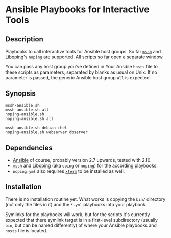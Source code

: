 Ansible Playbooks for Interactive Tools
=======================================

Description
-----------

Playbooks to call interactive tools for Ansible host groups. So far
[`mssh`](http://hgarcia.es/) and [Liboping](https://noping.cc/)'s
`noping` are supported. All scripts so far open a separate window.

You can pass any host group you've defined in Your Ansible `hosts`
file to these scripts as parameters, separated by blanks as usual on
Unix. If no parameter is passed, the generic Ansible host group `all`
is expected.

Synopsis
--------

```
mssh-ansible.sh
mssh-ansible.sh all
noping-ansible.sh
noping-ansible.sh all

mssh-ansible.sh debian rhel
noping-ansible.sh webserver dbserver
```

Dependencies
------------

* [Ansible](https://www.ansible.com/) of course, probably version 2.7
  upwards, tested with 2.10.
* [`mssh`](http://hgarcia.es/) and [Liboping](https://noping.cc/) (aka
  `oping` or `noping`) for the according playbooks.
* `noping.yml` also requires
  [`xterm`](https://invisible-island.net/xterm/xterm.html) to be
  installed as well.

Installation
------------

There is no installation routine yet. What works is copying the `bin/`
directory (not only the files in it) and the `*.yml` playbooks into
your playbook.

Symlinks for the playbooks will work, but for the scripts it's
currently expected that there symlink target is in a first-level
subdirectory (usually `bin`, but can be named differently) of where
your Ansible playbooks and `hosts` file is located.
